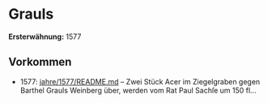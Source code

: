 # Grauls

**Ersterwähnung:** 1577

## Vorkommen
- 1577: [jahre/1577/README.md](../jahre/1577/README.md) – Zwei Stück Acer im Ziegelgraben gegen Barthel
Grauls Weinberg über, werden vom Rat Paul Sachſe
um 150 fl...
